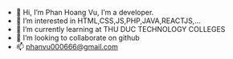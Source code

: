 - 👋 Hi, I’m Phan Hoang Vu, I’m a developer.
- 👀 I’m interested in HTML,CSS,JS,PHP,JAVA,REACTJS,...
- 🌱 I’m currently learning at THU DUC TECHNOLOGY COLLEGES
- 💞️ I’m looking to collaborate on github
- 📫 phanvu000666@gmail.com

<!---
phanvu000666/phanvu000666 is a ✨ special ✨ repository because its `README.md` (this file) appears on your GitHub profile.
You can click the Preview link to take a look at your changes.
--->
